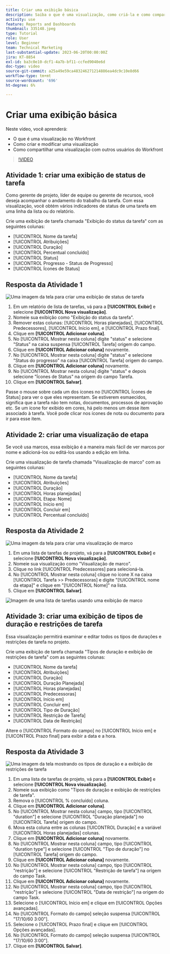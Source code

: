 ```yaml
---
title: Criar uma exibição básica
description: Saiba o que é uma visualização, como criá-la e como compartilhá-la com outros usuários no Workfront.
activity: use
feature: Reports and Dashboards
thumbnail: 335148.jpeg
type: Tutorial
role: User
level: Beginner
team: Technical Marketing
last-substantial-update: 2023-06-20T00:00:00Z
jira: KT-8854
exl-id: ba3c0e10-dcf1-4a7b-bf11-ccfed9040e6d
doc-type: video
source-git-commit: a25a49e59ca483246271214886ea4dc9c10e8d66
workflow-type: tm+mt
source-wordcount: '696'
ht-degree: 6%

---
```


# Criar uma exibição básica

Neste vídeo, você aprenderá:

* O que é uma visualização no Workfront
* Como criar e modificar uma visualização
* Como compartilhar uma visualização com outros usuários do Workfront

>[!VIDEO](https://video.tv.adobe.com/v/335148/?quality=12&learn=on)

## Atividade 1: criar uma exibição de status de tarefa

Como gerente de projeto, líder de equipe ou gerente de recursos, você deseja acompanhar o andamento do trabalho da tarefa. Com essa visualização, você obtém vários indicadores de status de uma tarefa em uma linha da lista ou do relatório.

Crie uma exibição de tarefa chamada &quot;Exibição do status da tarefa&quot; com as seguintes colunas:

* [!UICONTROL Nome da tarefa]
* [!UICONTROL Atribuições]
* [!UICONTROL Duração]
* [!UICONTROL Percentual concluído]
* [!UICONTROL Status]
* [!UICONTROL Progresso - Status de Progresso]
* [!UICONTROL Ícones de Status]

## Resposta da Atividade 1

![Uma imagem da tela para criar uma exibição de status de tarefa](assets/view-exercise.png)

1. Em um relatório de lista de tarefas, vá para a **[!UICONTROL Exibir]** e selecione **[!UICONTROL Nova visualização]**.
1. Nomeie sua exibição como &quot;Exibição do status da tarefa&quot;.
1. Remover estas colunas: [!UICONTROL Horas planejadas], [!UICONTROL Predecessores], [!UICONTROL Início em], e [!UICONTROL Prazo final].
1. Clique em **[!UICONTROL Adicionar coluna]**.
1. No [!UICONTROL Mostrar nesta coluna] digite &quot;status&quot; e selecione &quot;Status&quot; na caixa suspensa [!UICONTROL Tarefa] origem do campo.
1. Clique em **[!UICONTROL Adicionar coluna]** novamente.
1. No [!UICONTROL Mostrar nesta coluna] digite &quot;status&quot; e selecione &quot;Status do progresso&quot; na caixa [!UICONTROL Tarefa] origem do campo.
1. Clique em **[!UICONTROL Adicionar coluna]** novamente.
1. No [!UICONTROL Mostrar nesta coluna] digite &quot;status&quot; e depois selecione &quot;Ícones de Status&quot; na origem do campo Tarefa.
1. Clique em **[!UICONTROL Salvar]**.

Passe o mouse sobre cada um dos ícones no [!UICONTROL Ícones de Status] para ver o que eles representam. Se estiverem esmaecidos, significa que a tarefa não tem notas, documentos, processos de aprovação etc. Se um ícone for exibido em cores, há pelo menos um desse item associado à tarefa. Você pode clicar nos ícones de nota ou documento para ir para esse item.

## Atividade 2: criar uma visualização de etapa

Se você usa marcos, essa exibição é a maneira mais fácil de ver marcos por nome e adicioná-los ou editá-los usando a edição em linha.

Crie uma visualização de tarefa chamada &quot;Visualização de marco&quot; com as seguintes colunas:

* [!UICONTROL Nome da tarefa]
* [!UICONTROL Atribuições]
* [!UICONTROL Duração]
* [!UICONTROL Horas planejadas]
* [!UICONTROL Etapa: Nome]
* [!UICONTROL Início em]
* [!UICONTROL Concluir em]
* [!UICONTROL Percentual concluído]


## Resposta da Atividade 2

![Uma imagem da tela para criar uma visualização de marco](assets/view-milestone-exercise-1.png)

1. Em uma lista de tarefas de projeto, vá para a **[!UICONTROL Exibir]** e selecione **[!UICONTROL Nova visualização]**.
1. Nomeie sua visualização como &quot;Visualização de marco&quot;.
1. Clique no link [!UICONTROL Predecessores] para selecioná-la.
1. No [!UICONTROL Mostrar nesta coluna] clique no ícone X na caixa [!UICONTROL Tarefa >> Predecessoras] e digite &quot;[!UICONTROL nome da etapa]&quot; e clique em &quot;[!UICONTROL Nome]&quot; na lista.
1. Clique em **[!UICONTROL Salvar]**.

![Imagem de uma lista de tarefas usando uma exibição de marco](assets/view-milestone-exercise-2.png)

## Atividade 3: criar uma exibição de tipos de duração e restrições de tarefa

Essa visualização permitirá examinar e editar todos os tipos de durações e restrições de tarefa no projeto.

Crie uma exibição de tarefa chamada &quot;Tipos de duração e exibição de restrições de tarefa&quot; com as seguintes colunas:

* [!UICONTROL Nome da tarefa]
* [!UICONTROL Atribuições]
* [!UICONTROL Duração]
* [!UICONTROL Duração Planejada]
* [!UICONTROL Horas planejadas]
* [!UICONTROL Predecessoras]
* [!UICONTROL Início em]
* [!UICONTROL Concluir em]
* [!UICONTROL Tipo de Duração]
* [!UICONTROL Restrição de Tarefa]
* [!UICONTROL Data de Restrição]

Altere o [!UICONTROL Formato do campo] no [!UICONTROL Início em] e [!UICONTROL Prazo final] para exibir a data e a hora.

## Resposta da Atividade 3

![Uma imagem da tela mostrando os tipos de duração e a exibição de restrições de tarefa](assets/view-activity-3.png)

1. Em uma lista de tarefas de projeto, vá para a **[!UICONTROL Exibir]** e selecione **[!UICONTROL Nova visualização]**.
1. Nomeie sua exibição como &quot;Tipos de duração e exibição de restrições de tarefa&quot;.
1. Remova o [!UICONTROL % concluído] coluna.
1. Clique em **[!UICONTROL Adicionar coluna]**.
1. No [!UICONTROL Mostrar nesta coluna] campo, tipo [!UICONTROL &quot;duration&quot;] e selecione [!UICONTROL &quot;Duração planejada&quot;] no [!UICONTROL Tarefa] origem do campo.
1. Mova esta coluna entre as colunas [!UICONTROL Duração] e a variável [!UICONTROL Horas planejadas] colunas.
1. Clique em **[!UICONTROL Adicionar coluna]** novamente.
1. No [!UICONTROL Mostrar nesta coluna] campo, tipo [!UICONTROL &quot;duration type&quot;] e selecione [!UICONTROL &quot;Tipo de duração&quot;] no [!UICONTROL Tarefa] origem do campo.
1. Clique em **[!UICONTROL Adicionar coluna]** novamente.
1. No [!UICONTROL Mostrar nesta coluna] campo, tipo [!UICONTROL &quot;restrição&quot;] e selecione [!UICONTROL &quot;Restrição de tarefa&quot;] na origem do campo Task.
1. Clique em **[!UICONTROL Adicionar coluna]** novamente.
1. No [!UICONTROL Mostrar nesta coluna] campo, tipo [!UICONTROL &quot;restrição&quot;] e selecione [!UICONTROL &quot;Data de restrição&quot;] na origem do campo Task.
1. Selecione o [!UICONTROL Início em] e clique em [!UICONTROL Opções avançadas].
1. No [!UICONTROL Formato do campo] seleção suspensa [!UICONTROL &quot;17/10/60 3:00&quot;].
1. Selecione o [!UICONTROL Prazo final] e clique em [!UICONTROL Opções avançadas].
1. No [!UICONTROL Formato do campo] seleção suspensa [!UICONTROL &quot;17/10/60 3:00&quot;].
1. Clique em **[!UICONTROL Salvar]**.
